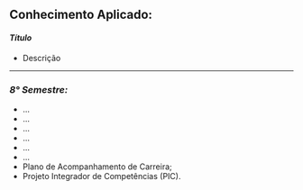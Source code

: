 ## **Conhecimento Aplicado:**

#### ***Título***
- Descrição

<hr>

### ***8° Semestre:***
- ...
- ...
- ...
- ...
- ...
- ...
- Plano de Acompanhamento de Carreira;
- Projeto Integrador de Competências (PIC).
